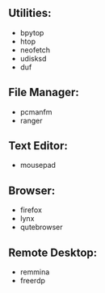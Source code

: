 ## Utilities:
- bpytop
- htop
- neofetch
- udisksd
- duf

## File Manager:
- pcmanfm
- ranger

## Text Editor:
- mousepad

## Browser:
- firefox
- lynx
- qutebrowser

## Remote Desktop:
- remmina
- freerdp






